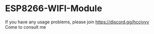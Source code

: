 # ESP8266-WIFI-Module
If you have any usage problems, please join https://discord.gg/hccjyvv
Come to consult me
